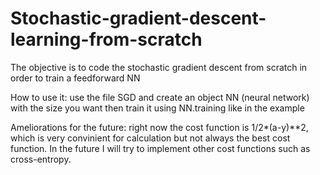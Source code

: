 # Stochastic-gradient-descent-learning-from-scratch
The objective is to code the stochastic gradient descent from scratch in order to train a feedforward NN

How to use it:
use the file SGD and create an object NN (neural network) with the size you want
then train it using NN.training like in the example

Ameliorations for the future: right now the cost function is 1/2*(a-y)**2, which is very convinient for calculation but not always the best cost function. In the future I will try to implement other cost functions such as cross-entropy.



